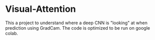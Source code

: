# Visual-Attention

This a project to understand where a deep CNN is "looking" at when prediction using GradCam. The code is optimized to be run on google colab.
